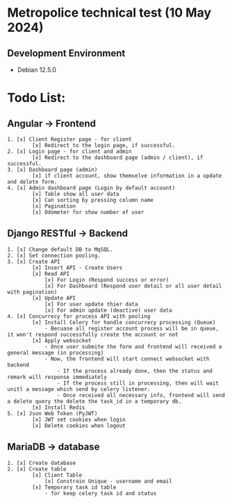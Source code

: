 # Metropolice technical test (10 May 2024)

## Development Environment
* Debian 12.5.0

# Todo List:
## Angular -> Frontend
    1. [x] Client Register page - for client
            [x] Redirect to the login page, if successful.
    2. [x] Login page - for client and admin
            [x] Redirect to the dashboard page (admin / client), if successful.
    3. [x] Dashboard page (admin)
            [x] if client account, show themselve information in a update and delete form.
    4. [x] Admin dashboard page (Login by default account)
            [x] Table show all user data
            [x] Can sorting by pressing column name
            [x] Pagination
            [x] Odometer for show number of user

## Django RESTful -> Backend
    1. [x] Change default DB to MqSQL.
    2. [x] Set connection pooling.
    3. [x] Create API 
        	[x] Insert API - Create Users
			[x] Read API 
				[x] For Login (Respond success or error)
				[x] For Dashboard (Respond user detail or all user detail with pagination)
            [x] Update API
				[x] For user update thier data
				[x] For admin update (deactive) user data
    4. [x] Concurrecy for process API with pooling
            [x] Install Celery for handle concurrecy processing (Queue)
				- Becuase all register account process will be in queue, it won't respond successfully create the account or not
			[x] Apply websocket
				- Once user submite the form and frontend will received a general message (in processing)
				- Now, the frontend will start connect websocket with backend
					- If the process already done, then the status and remark will response immediately
					- If the process still in processing, then will wait unitl a message which send by celery listener.
					- Once received all necessary info, frontend will send a delete query the delete the task_id in a temporary db.
			[x] Install Redis
	5. [x] Json Web Token (PyJWT)
			[x] JWT set cookies when login
			[x] Delete cookies when logout

## MariaDB -> database
    1. [x] Create database 
    2. [x] Create table
			[x] Client Table
            	[x] Constrain Unique - username and email
			[x] Temporary task id table
				- for keep celery task id and status


